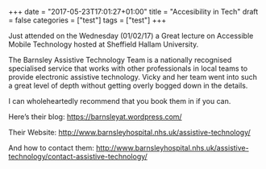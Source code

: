 +++
date = "2017-05-23T17:01:27+01:00"
title = "Accesibility in Tech"
draft = false
categories = ["test"]
tags = ["test"]
+++

Just attended on the Wednesday (01/02/17) a Great lecture on Accessible Mobile Technology hosted at Sheffield Hallam University.

<!--more-->

The Barnsley Assistive Technology Team is a nationally recognised specialised service that works with other professionals in local teams to provide electronic assistive technology.
Vicky and her team went into such a great level of depth without getting overly bogged down in the details.

I can wholeheartedly recommend that you book them in if you can.

Here’s their blog: https://barnsleyat.wordpress.com/

Their Website: http://www.barnsleyhospital.nhs.uk/assistive-technology/

And how to contact them: http://www.barnsleyhospital.nhs.uk/assistive-technology/contact-assistive-technology/
